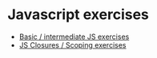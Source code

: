# Javascript exercises
 - [Basic / intermediate JS exercises]()
 - [JS Closures / Scoping exercises]()
